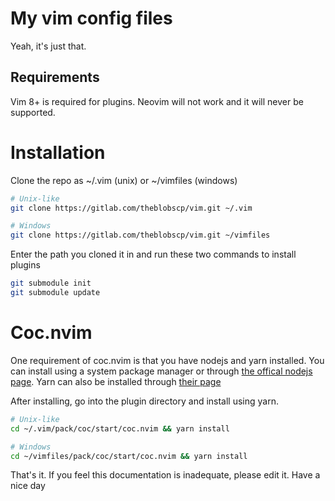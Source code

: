 # My vim config files

Yeah, it's just that.

## Requirements
Vim 8+ is required for plugins. Neovim will not work and it will never be supported.

# Installation
Clone the repo as ~/.vim (unix) or ~/vimfiles (windows)
```sh
# Unix-like
git clone https://gitlab.com/theblobscp/vim.git ~/.vim

# Windows
git clone https://gitlab.com/theblobscp/vim.git ~/vimfiles
```
Enter the path you cloned it in and run these two commands to install plugins
``` sh
git submodule init
git submodule update
```

# Coc.nvim
One requirement of coc.nvim is that you have nodejs and yarn installed. You can install using a system package manager or through [the offical nodejs page](https://nodejs.org). Yarn can also be installed through [their page](https://classic.yarnpkg.com) 

After installing, go into the plugin directory and install using yarn.
```sh 
# Unix-like
cd ~/.vim/pack/coc/start/coc.nvim && yarn install

# Windows
cd ~/vimfiles/pack/coc/start/coc.nvim && yarn install
```

That's it. If you feel this documentation is inadequate, please edit it. Have a nice day
